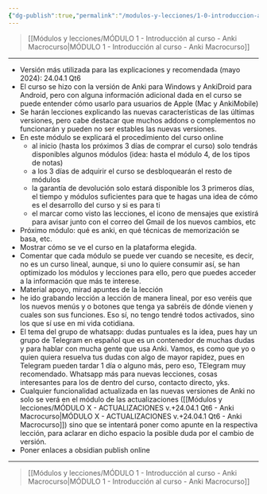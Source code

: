 ```yaml
---
{"dg-publish":true,"permalink":"/modulos-y-lecciones/1-0-introduccion-al-curso-anki-macrocurso/","noteIcon":"","updated":"2024-05-28T21:44:42.352+02:00"}
---
```



> [[Módulos y lecciones/MÓDULO 1 - Introducción al curso - Anki Macrocurso\|MÓDULO 1 - Introducción al curso - Anki Macrocurso]]

---

- Versión más utilizada para las explicaciones y recomendada (mayo 2024): 24.04.1 Qt6
- El curso se hizo con la versión de Anki para Windows y AnkiDroid para Android, pero con alguna información adicional dada en el curso se puede entender cómo usarlo para usuarios de Apple (Mac y AnkiMobile)
- Se harán lecciones explicando las nuevas características de las últimas versiones, pero cabe destacar que muchos addons o complementos no funcionarán y pueden no ser estables las nuevas versiones.
- En este módulo se explicará el procedimiento del curso online
	- al inicio (hasta los próximos 3 días de comprar el curso) solo tendrás disponibles algunos módulos (idea: hasta el módulo 4, de los tipos de notas)
	- a los 3 días de adquirir el curso se desbloquearán el resto de módulos
	- la garantía de devolución solo estará disponible los 3 primeros días, el tiempo y módulos suficientes para que te hagas una idea de cómo es el desarrollo del curso y si es para ti
	- el marcar como visto las lecciones, el icono de mensajes que existirá para avisar junto con el correo del Gmail de los nuevos cambios, etc
- Próximo módulo: qué es anki, en qué técnicas de memorización se basa, etc.
- Mostrar cómo se ve el curso en la plataforma elegida.
- Comentar que cada módulo se puede ver cuando se necesite, es decir, no es un curso lineal, aunque, si uno lo quiere consumir así, se han optimizado los módulos y lecciones para ello, pero que puedes acceder a la información que más te interese.
- Material apoyo, mirad apuntes de la lección
- he ido grabando lección a lección de manera lineal, por eso veréis que los nuevos menús y o botones que tenga ya sabréis de dónde vienen y cuales son sus funciones. Eso sí, no tengo tendré todos activados, sino los que sí use en mi vida cotidiana.
- El tema del grupo de whatsapp: dudas puntuales es la idea, pues hay un grupo de Telegram en español que es un contenedor de muchas dudas y para hablar con mucha gente que usa Anki. Vamos, es como que yo o quien quiera resuelva tus dudas con algo de mayor rapidez, pues en Telegram pueden tardar 1 día o alguno más, pero eso, TElegram muy recomendado. Whatsapp más para nuevas lecciones, cosas interesantes para los de dentro del curso, contacto directo, yks.
- Cualquier funcionalidad actualizada en las nuevas versiones de Anki no solo se verá en el módulo de las actualizaciones ([[Módulos y lecciones/MÓDULO X - ACTUALIZACIONES v.+24.04.1 Qt6 - Anki Macrocurso\|MÓDULO X - ACTUALIZACIONES v.+24.04.1 Qt6 - Anki Macrocurso]]) sino que se intentará poner como apunte en la respectiva lección, para aclarar en dicho espacio la posible duda por el cambio de versión.
- Poner enlaces a obsidian publish online

---

> [[Módulos y lecciones/MÓDULO 1 - Introducción al curso - Anki Macrocurso\|MÓDULO 1 - Introducción al curso - Anki Macrocurso]]